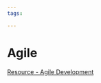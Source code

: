 ```yaml
---
tags:

---
```

# Agile

[Resource - Agile Development](https://se-education.org/learningresources/contents/projectManagement/AgileDevelopment.html)  
